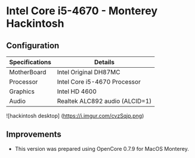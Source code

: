 # Intel Core i5-4670 - Monterey Hackintosh
## Configuration

| Specifications | Details                                                  |
| ------------------- | ------------------------------------------- |
| MotherBoard     | Intel Original DH87MC      					|
| Processor           | Intel Core i5-4670 Processor    		    |
| Graphics | Intel HD 4600               |
| Audio          | Realtek ALC892 audio (ALCID=1)            |

![hackintosh desktop] (https://i.imgur.com/cvzSqjp.png)
## Improvements
- This version was prepared using OpenCore 0.7.9 for MacOS Monterey.

